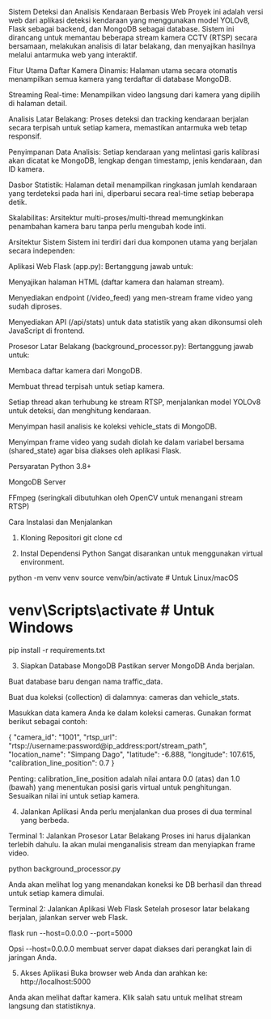 Sistem Deteksi dan Analisis Kendaraan Berbasis Web
Proyek ini adalah versi web dari aplikasi deteksi kendaraan yang menggunakan model YOLOv8, Flask sebagai backend, dan MongoDB sebagai database. Sistem ini dirancang untuk memantau beberapa stream kamera CCTV (RTSP) secara bersamaan, melakukan analisis di latar belakang, dan menyajikan hasilnya melalui antarmuka web yang interaktif.

Fitur Utama
Daftar Kamera Dinamis: Halaman utama secara otomatis menampilkan semua kamera yang terdaftar di database MongoDB.

Streaming Real-time: Menampilkan video langsung dari kamera yang dipilih di halaman detail.

Analisis Latar Belakang: Proses deteksi dan tracking kendaraan berjalan secara terpisah untuk setiap kamera, memastikan antarmuka web tetap responsif.

Penyimpanan Data Analisis: Setiap kendaraan yang melintasi garis kalibrasi akan dicatat ke MongoDB, lengkap dengan timestamp, jenis kendaraan, dan ID kamera.

Dasbor Statistik: Halaman detail menampilkan ringkasan jumlah kendaraan yang terdeteksi pada hari ini, diperbarui secara real-time setiap beberapa detik.

Skalabilitas: Arsitektur multi-proses/multi-thread memungkinkan penambahan kamera baru tanpa perlu mengubah kode inti.

Arsitektur Sistem
Sistem ini terdiri dari dua komponen utama yang berjalan secara independen:

Aplikasi Web Flask (app.py): Bertanggung jawab untuk:

Menyajikan halaman HTML (daftar kamera dan halaman stream).

Menyediakan endpoint (/video_feed) yang men-stream frame video yang sudah diproses.

Menyediakan API (/api/stats) untuk data statistik yang akan dikonsumsi oleh JavaScript di frontend.

Prosesor Latar Belakang (background_processor.py): Bertanggung jawab untuk:

Membaca daftar kamera dari MongoDB.

Membuat thread terpisah untuk setiap kamera.

Setiap thread akan terhubung ke stream RTSP, menjalankan model YOLOv8 untuk deteksi, dan menghitung kendaraan.

Menyimpan hasil analisis ke koleksi vehicle_stats di MongoDB.

Menyimpan frame video yang sudah diolah ke dalam variabel bersama (shared_state) agar bisa diakses oleh aplikasi Flask.

Persyaratan
Python 3.8+

MongoDB Server

FFmpeg (seringkali dibutuhkan oleh OpenCV untuk menangani stream RTSP)

Cara Instalasi dan Menjalankan
1. Kloning Repositori
git clone <url-repo-anda>
cd <nama-folder-repo>

2. Instal Dependensi Python
Sangat disarankan untuk menggunakan virtual environment.

python -m venv venv
source venv/bin/activate  # Untuk Linux/macOS
# venv\Scripts\activate  # Untuk Windows

pip install -r requirements.txt

3. Siapkan Database MongoDB
Pastikan server MongoDB Anda berjalan.

Buat database baru dengan nama traffic_data.

Buat dua koleksi (collection) di dalamnya: cameras dan vehicle_stats.

Masukkan data kamera Anda ke dalam koleksi cameras. Gunakan format berikut sebagai contoh:

{
  "camera_id": "1001",
  "rtsp_url": "rtsp://username:password@ip_address:port/stream_path",
  "location_name": "Simpang Dago",
  "latitude": -6.888,
  "longitude": 107.615,
  "calibration_line_position": 0.7
}

Penting: calibration_line_position adalah nilai antara 0.0 (atas) dan 1.0 (bawah) yang menentukan posisi garis virtual untuk penghitungan. Sesuaikan nilai ini untuk setiap kamera.

4. Jalankan Aplikasi
Anda perlu menjalankan dua proses di dua terminal yang berbeda.

Terminal 1: Jalankan Prosesor Latar Belakang
Proses ini harus dijalankan terlebih dahulu. Ia akan mulai menganalisis stream dan menyiapkan frame video.

python background_processor.py

Anda akan melihat log yang menandakan koneksi ke DB berhasil dan thread untuk setiap kamera dimulai.

Terminal 2: Jalankan Aplikasi Web Flask
Setelah prosesor latar belakang berjalan, jalankan server web Flask.

flask run --host=0.0.0.0 --port=5000

Opsi --host=0.0.0.0 membuat server dapat diakses dari perangkat lain di jaringan Anda.

5. Akses Aplikasi
Buka browser web Anda dan arahkan ke: http://localhost:5000

Anda akan melihat daftar kamera. Klik salah satu untuk melihat stream langsung dan statistiknya.